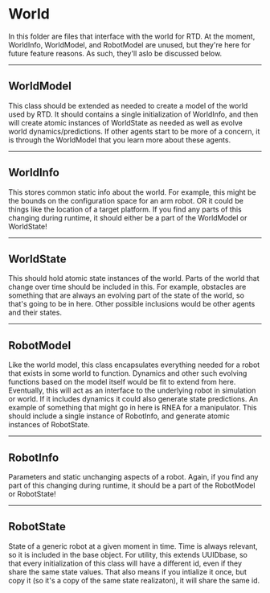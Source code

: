 # World

In this folder are files that interface with the world for RTD.
At the moment, WorldInfo, WorldModel, and RobotModel are unused, but they're here for future feature reasons.
As such, they'll aslo be discussed below.

---

## WorldModel

This class should be extended as needed to create a model of the world used by RTD.
It should contains a single initialization of WorldInfo, and then will create atomic instances of WorldState as needed as well as evolve world dynamics/predictions.
If other agents start to be more of a concern, it is through the WorldModel that you learn more about these agents.

---

## WorldInfo

This stores common static info about the world.
For example, this might be the bounds on the configuration space for an arm robot.
OR it could be things like the location of a target platform.
If you find any parts of this changing during runtime, it should either be a part of the WorldModel or WorldState!

---

## WorldState

This should hold atomic state instances of the world.
Parts of the world that change over time should be included in this.
For example, obstacles are something that are always an evolving part of the state of the world, so that's going to be in here.
Other possible inclusions would be other agents and their states.

---

## RobotModel

Like the world model, this class encapsulates everything needed for a robot that exists in some world to function.
Dynamics and other such evolving functions based on the model itself would be fit to extend from here.
Eventually, this will act as an interface to the underlying robot in simulation or world.
If it includes dynamics it could also generate state predictions.
An example of something that might go in here is RNEA for a manipulator.
This should include a single instance of RobotInfo, and generate atomic instances of RobotState.

---

## RobotInfo

Parameters and static unchanging aspects of a robot.
Again, if you find any part of this changing during runtime, it should be a part of the RobotModel or RobotState!

---

## RobotState

State of a generic robot at a given moment in time.
Time is always relevant, so it is included in the base object.
For utility, this extends UUIDbase, so that every initialization of this class will have a different id, even if they share the same state values.
That also means if you intialize it once, but copy it (so it's a copy of the same state realizaton), it will share the same id.
